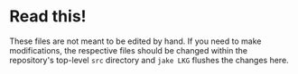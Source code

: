 # Read this!

These files are not meant to be edited by hand.
If you need to make modifications, the respective files should be changed within the repository's top-level `src` directory and ```jake LKG``` flushes the changes here.